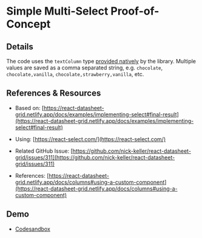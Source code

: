 # Simple Multi-Select Proof-of-Concept

## Details

  The code uses the `textColumn` type [provided natively](https://react-datasheet-grid.netlify.app/docs/columns#built-in-columns) by the library. Multiple values are saved as a comma separated string, e.g. `chocolate`, `chocolate,vanilla`, `chocolate,strawberry,vanilla`, etc.

## References & Resources

- Based on: [https://react-datasheet-grid.netlify.app/docs/examples/implementing-select#final-result](https://react-datasheet-grid.netlify.app/docs/examples/implementing-select#final-result)

- Using: [https://react-select.com/](https://react-select.com/)

- Related GitHub Issue: [https://github.com/nick-keller/react-datasheet-grid/issues/311](https://github.com/nick-keller/react-datasheet-grid/issues/311)

- References: [https://react-datasheet-grid.netlify.app/docs/columns#using-a-custom-component](https://react-datasheet-grid.netlify.app/docs/columns#using-a-custom-component)

## Demo

- [Codesandbox](https://githubbox.com/in-tech-gration/react-datasheet-grid/tree/feature/multi-select/example-multi-select)

<!-- - [StackBlitz](https://stackblitz.com/github/in-tech-gration/react-datasheet-grid/tree/feature/multi-select/example-multi-select) -->